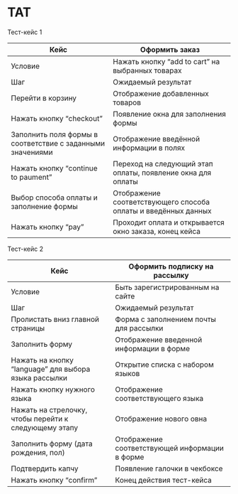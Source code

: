 # TAT

Тест-кейс 1

| Кейс | Оформить заказ |
| --- | --- |
| Условие | Нажать кнопку “add to cart” на выбранных товарах |
| Шаг | Ожидаемый результат |
| Перейти в корзину | Отображение добавленных товаров |
| Нажать кнопку “checkout” | Появление окна для заполнения формы |
| Заполнить поля формы в соответствие с заданными значениями  | Отображение введённой информации в полях |
| Нажать кнопку “continue to paument” | Переход на следующий этап оплаты, появление окна для оплаты |
| Выбор способа оплаты и заполнение формы | Отображение соответствующего способа оплаты и введённых данных |
| Нажать кнопку “pay” | Проходит оплата и открывается окно заказа, конец кейса |

Тест-кейс 2

| Кейс | Оформить подписку на рассылку |
| --- | --- |
| Условие | Быть зарегистрированным на сайте |
| Шаг | Ожидаемый результат |
| Пролистать вниз главной страницы | Форма с заполнением почты для рассылки |
| Заполнить форму  | Отображение введенной информации в форме |
| Нажать на кнопку “language” для выбора языка рассылки | Открытие списка с набором языков |
| Нажать кнопку нужного языка | Отображение соответствующего языка |
| Нажать на стрелочку, чтобы перейти к следующему этапу | Отображение нового овна |
| Заполнить форму (дата рождения, пол) | Отображение соответствующей информации в форме |
| Подтвердить капчу | Появление галочки в чекбоксе |
| Нажать кнопку “confirm” | Конец действия тест-кейса |